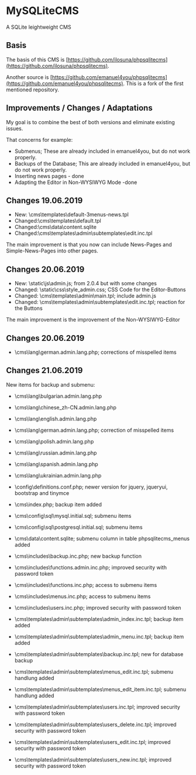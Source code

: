# MySQLiteCMS
A SQLite leightweight CMS

## Basis

The basis of this CMS is [https://github.com/ilosuna/phpsqlitecms](https://github.com/ilosuna/phpsqlitecms).

Another source is [https://github.com/emanuel4you/phpsqlitecms](https://github.com/emanuel4you/phpsqlitecms). This is a fork of the first mentioned repository.

## Improvements / Changes / Adaptations

My goal is to combine the best of both versions and eliminate existing issues. 

That concerns for example:

* Submenus; These are already included in emanuel4you, but do not work properly.
* Backups of the Database; This are already included in emanuel4you, but do not work properly.
* Inserting news pages - done
* Adapting the Editor in Non-WYSIWYG Mode -done

## Changes 19.06.2019

* New: \cms\templates\default-3menus-news.tpl
* Changed:\cms\templates\default.tpl
* Changed:\cms\data\content.sqlite
* Changed:\cms\templates\admin\subtemplates\edit.inc.tpl

The main improvement is that you now can include News-Pages and Simple-News-Pages into other pages.

## Changes 20.06.2019

* New: \static\js\admin.js; from 2.0.4 but with some changes
* Changed: \static\css\style_admin.css; CSS Code for the Editor-Buttons
* Changed: \cms\templates\admin\main.tpl; include admin.js
* Changed: \cms\templates\admin\subtemplates\edit.inc.tpl; reaction for the Buttons

The main improvement is the improvement of the Non-WYSIWYG-Editor

## Changes 20.06.2019

* \cms\lang\german.admin.lang.php; corrections of misspelled items

## Changes 21.06.2019

New items for backup and submenu:

* \cms\lang\bulgarian.admin.lang.php
* \cms\lang\chinese_zh-CN.admin.lang.php
* \cms\lang\english.admin.lang.php
* \cms\lang\german.admin.lang.php; correction of misspelled items
* \cms\lang\polish.admin.lang.php
* \cms\lang\russian.admin.lang.php
* \cms\lang\spanish.admin.lang.php
* \cms\lang\ukrainian.admin.lang.php


* \config\definitions.conf.php; newer version for jquery, jqueryui, bootstrap and tinymce
* \cms\index.php; backup item added
* \cms\config\sql\mysql.initial.sql; submenu items
* \cms\config\sql\postgresql.initial.sql; submenu items
* \cms\data\content.sqlite; submenu column in table phpsqlitecms_menus added
* \cms\includes\backup.inc.php; new backup function
* \cms\includes\functions.admin.inc.php; improved security with password token
* \cms\includes\functions.inc.php; access to submenu items
* \cms\includes\menus.inc.php; access to submenu items 
* \cms\includes\users.inc.php; improved security with password token
* \cms\templates\admin\subtemplates\admin_index.inc.tpl; backup item added
* \cms\templates\admin\subtemplates\admin_menu.inc.tpl; backup item added
* \cms\templates\admin\subtemplates\backup.inc.tpl; new for database backup
* \cms\templates\admin\subtemplates\menus_edit.inc.tpl; submenu handlung added
* \cms\templates\admin\subtemplates\menus_edit_item.inc.tpl; submenu handlung added
* \cms\templates\admin\subtemplates\users.inc.tpl; improved security with password token
* \cms\templates\admin\subtemplates\users_delete.inc.tpl; improved security with password token
* \cms\templates\admin\subtemplates\users_edit.inc.tpl; improved security with password token
* \cms\templates\admin\subtemplates\users_new.inc.tpl; improved security with password token
 
